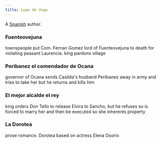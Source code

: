 ```yaml
---
title: Lope de Vega
---
```


A [Spanish](../index.html) author.

### Fuenteovejuna

townspeople put Com. Fernan Gomez lord of Fuenteovejuna to death for violating peasant Laurencia. king pardons village

### Peribanez el comendador de Ocana

governor of Ocana sends Casilda's husband Peribanez away in army and tries to take her but he returns and kills him

### El mejor alcalde el rey

king orders Don Tello to release Elvira to Sancho, but he refuses so is forced to marry her and then be executed so she inherents property

### La Dorotea

prose romance. Dorotea based on actress Elena Osorio
